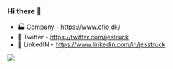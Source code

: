 ### Hi there 👋
- 🏭 Company - https://www.efio.dk/
- 🐥 Twitter - https://twitter.com/jestruck
- 🐥 LinkedIN - https://www.linkedin.com/in/jesstruck

![](https://github-readme-stats.vercel.app/api?username=jesstruck&show_icons=true)
